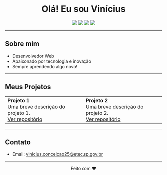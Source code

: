 <h1 align="center">Olá! Eu sou Vinícius</h1>

<p align="center">
  <img src="https://img.shields.io/badge/GitHub-100000?style=flat-square&logo=github&logoColor=white"/>
  <img src="https://img.shields.io/badge/HTML5-E34F26?style=flat-square&logo=html5&logoColor=white"/>
  <img src="https://img.shields.io/badge/CSS3-1572B6?style=flat-square&logo=css3&logoColor=white"/>
  <img src="https://img.shields.io/badge/JavaScript-F7DF1E?style=flat-square&logo=javascript&logoColor=black"/>
</p>

---

## Sobre mim

- Desenvolvedor Web
- Apaixonado por tecnologia e inovação
- Sempre aprendendo algo novo!

---

## Meus Projetos

<table>
  <tr>
    <td>
      <strong>Projeto 1</strong><br>
      Uma breve descrição do projeto 1.<br>
      <a href="https://github.com/seuusuario/projeto1">Ver repositório</a>
    </td>
    <td>
      <strong>Projeto 2</strong><br>
      Uma breve descrição do projeto 2.<br>
      <a href="https://github.com/seuusuario/projeto2">Ver repositório</a>
    </td>
  </tr>
</table>

---

## Contato

- Email: vinicius.conceicao25@etec.sp.gov.br

---

<p align="center">Feito com ♥ </p>
